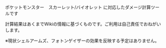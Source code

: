 ポケットモンスター　スカーレット/バイオレット に対応したダメージ計算ツールです

計算結果はあくまでWikiの情報に基づくものです。ご利用は自己責任でおねがいします。

※現状シェルアームズ、フォトンゲイザーの効果を反映する予定はありません。
